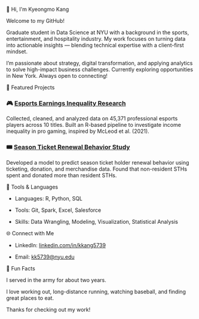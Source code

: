 👋 Hi, I'm Kyeongmo Kang

Welcome to my GitHub!

Graduate student in Data Science at NYU with a background in the sports, entertainment, and hospitality industry. My work focuses on turning data into actionable insights — blending technical expertise with a client-first mindset.

I’m passionate about strategy, digital transformation, and applying analytics to solve high-impact business challenges. Currently exploring opportunities in New York. Always open to connecting!

🔬 Featured Projects

### 🎮 [Esports Earnings Inequality Research](https://github.com/kk5739/esports-earning-inequality-research)

Collected, cleaned, and analyzed data on 45,371 professional esports players across 10 titles. Built an R-based pipeline to investigate income inequality in pro gaming, inspired by McLeod et al. (2021).

### 🎟️ [Season Ticket Renewal Behavior Study](https://github.com/kk5739/season-ticket-holder-renewal-behavior-research)

Developed a model to predict season ticket holder renewal behavior using ticketing, donation, and merchandise data. Found that non-resident STHs spent and donated more than resident STHs.

🧰 Tools & Languages

- Languages: R, Python, SQL

- Tools: Git, Spark, Excel, Salesforce

- Skills: Data Wrangling, Modeling, Visualization, Statistical Analysis

🌐 Connect with Me

- LinkedIn: [linkedin.com/in/kkang5739](https://www.linkedin.com/in/kkang5739/)

- Email: kk5739@nyu.edu

🎯 Fun Facts

I served in the army for about two years.

I love working out, long-distance running, watching baseball, and finding great places to eat.

Thanks for checking out my work!
